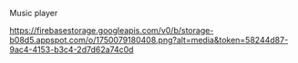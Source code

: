 Music player 

https://firebasestorage.googleapis.com/v0/b/storage-b08d5.appspot.com/o/1750079180408.png?alt=media&token=58244d87-9ac4-4153-b3c4-2d7d62a74c0d
